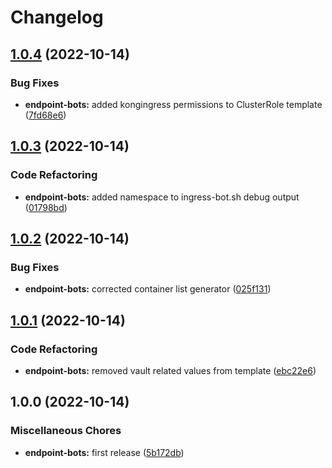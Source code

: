 # Changelog

## [1.0.4](https://github.com/ptonini/helm-charts/compare/endpoint-bots-v1.0.3...endpoint-bots-v1.0.4) (2022-10-14)


### Bug Fixes

* **endpoint-bots:** added kongingress permissions to ClusterRole template ([7fd68e6](https://github.com/ptonini/helm-charts/commit/7fd68e6e78f7849b4fefcaa2f068e04cc565501e))

## [1.0.3](https://github.com/ptonini/helm-charts/compare/endpoint-bots-v1.0.2...endpoint-bots-v1.0.3) (2022-10-14)


### Code Refactoring

* **endpoint-bots:** added namespace to ingress-bot.sh debug output ([01798bd](https://github.com/ptonini/helm-charts/commit/01798bd950ef03cf1e9f254a6a50dc00e6e1e6af))

## [1.0.2](https://github.com/ptonini/helm-charts/compare/endpoint-bots-v1.0.1...endpoint-bots-v1.0.2) (2022-10-14)


### Bug Fixes

* **endpoint-bots:** corrected container list generator ([025f131](https://github.com/ptonini/helm-charts/commit/025f131537d2422276ed192cb1edfd9e9ca7a1a3))

## [1.0.1](https://github.com/ptonini/helm-charts/compare/endpoint-bots-v1.0.0...endpoint-bots-v1.0.1) (2022-10-14)


### Code Refactoring

* **endpoint-bots:** removed vault related values from template ([ebc22e6](https://github.com/ptonini/helm-charts/commit/ebc22e68cbb07e03ea3fef3157b931bf670f29d2))

## 1.0.0 (2022-10-14)


### Miscellaneous Chores

* **endpoint-bots:** first release ([5b172db](https://github.com/ptonini/helm-charts/commit/5b172db581de229d2e9855b4297d71258b2b48d1))
